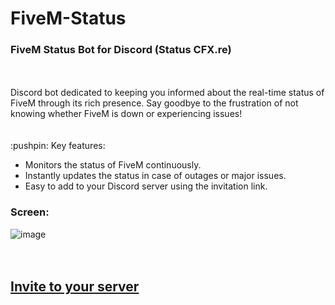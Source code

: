 # FiveM-Status
### FiveM Status Bot for Discord (Status CFX.re)
<br>
<br>
Discord bot dedicated to keeping you informed about the real-time status of FiveM through its rich presence. Say goodbye to the frustration of not knowing whether FiveM is down or experiencing issues!
<br>
<br>
<br>
:pushpin: Key features:

- Monitors the status of FiveM continuously.
- Instantly updates the status in case of outages or major issues.
- Easy to add to your Discord server using the invitation link.

### Screen:

![image](https://github.com/Nekzerd/FiveM-Status/assets/79750023/73cee3f9-cdc3-4e57-9155-4c31f03d468a)
<br>
<br>
<br>
## [Invite to your server](https://discord.com/api/oauth2/authorize?client_id=901613575351717979&permissions=0&scope=bot)


